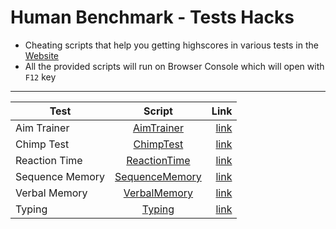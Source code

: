 # Human Benchmark - Tests Hacks

- Cheating scripts that help you getting highscores in various tests in the [Website](https://humanbenchmark.com/dashboard)
- All the provided scripts will run on Browser Console which will open with `F12` key

----------

| Test            |                                          Script                                           |                                                   Link |
| --------------- | :---------------------------------------------------------------------------------------: | -----------------------------------------------------: |
| Aim Trainer     |     [AimTrainer](https://github.com/ycsvenom/HumanBenchmarkHack/tree/main/AimTrainer)     |           [link](https://humanbenchmark.com/tests/aim) |
| Chimp Test      |      [ChimpTest](https://github.com/ycsvenom/HumanBenchmarkHack/tree/main/ChimpTest)      |         [link](https://humanbenchmark.com/tests/chimp) |
| Reaction Time   |   [ReactionTime](https://github.com/ycsvenom/HumanBenchmarkHack/tree/main/ReactionTime)   |  [link](https://humanbenchmark.com/tests/reactiontime) |
| Sequence Memory | [SequenceMemory](https://github.com/ycsvenom/HumanBenchmarkHack/tree/main/SequenceMemory) |      [link](https://humanbenchmark.com/tests/sequence) |
| Verbal Memory   |   [VerbalMemory](https://github.com/ycsvenom/HumanBenchmarkHack/tree/main/VerbalMemory)   | [link](https://humanbenchmark.com/tests/verbal-memory) |
| Typing          |         [Typing](https://github.com/ycsvenom/HumanBenchmarkHack/tree/main/Typing)         |        [link](https://humanbenchmark.com/tests/typing) |
